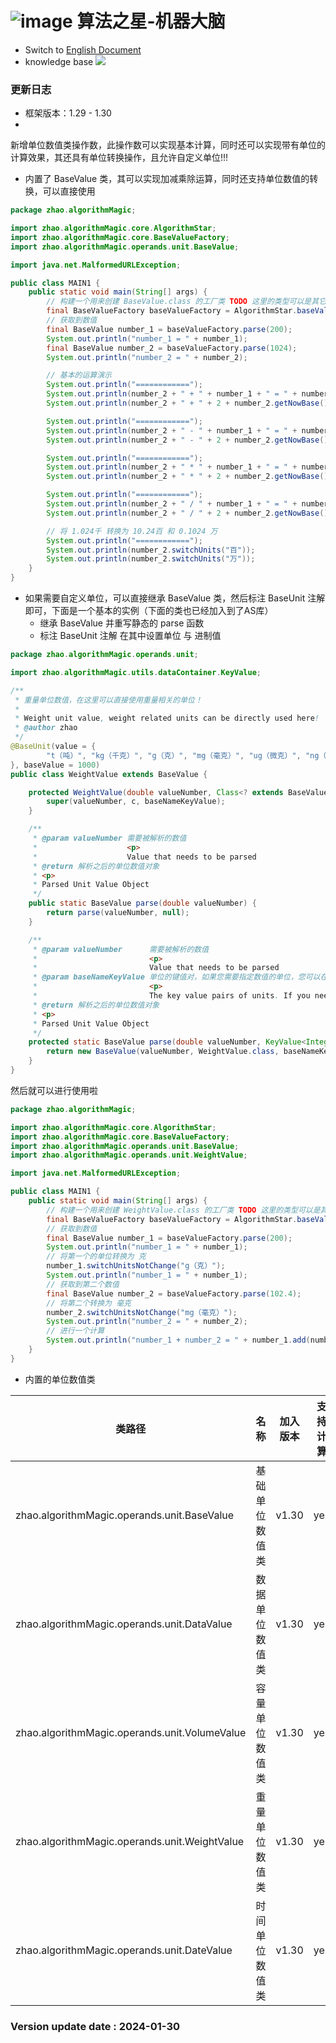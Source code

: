 # ![image](https://user-images.githubusercontent.com/113756063/194830221-abe24fcc-484b-4769-b3b7-ec6d8138f436.png) 算法之星-机器大脑

- Switch to [English Document](https://github.com/BeardedManZhao/algorithmStar/blob/Zhao-develop/src_code/README.md)
- knowledge base
  <a href="https://github.com/BeardedManZhao/algorithmStar/blob/main/KnowledgeDocument/knowledge%20base-Chinese.md">
  <img src = "https://user-images.githubusercontent.com/113756063/194838003-7ad14dac-b38c-4b57-a942-ba58f00baaf7.png"/>
  </a>

### 更新日志

* 框架版本：1.29 - 1.30
*

新增单位数值类操作数，此操作数可以实现基本计算，同时还可以实现带有单位的计算效果，其还具有单位转换操作，且允许自定义单位!!!

* 内置了 BaseValue 类，其可以实现加减乘除运算，同时还支持单位数值的转换，可以直接使用

```java
package zhao.algorithmMagic;

import zhao.algorithmMagic.core.AlgorithmStar;
import zhao.algorithmMagic.core.BaseValueFactory;
import zhao.algorithmMagic.operands.unit.BaseValue;

import java.net.MalformedURLException;

public class MAIN1 {
    public static void main(String[] args) {
        // 构建一个用来创建 BaseValue.class 的工厂类 TODO 这里的类型可以是其它的 但是要确保是 BaseValue 的子类
        final BaseValueFactory baseValueFactory = AlgorithmStar.baseValueFactory(BaseValue.class);
        // 获取到数值
        final BaseValue number_1 = baseValueFactory.parse(200);
        System.out.println("number_1 = " + number_1);
        final BaseValue number_2 = baseValueFactory.parse(1024);
        System.out.println("number_2 = " + number_2);

        // 基本的运算演示
        System.out.println("============");
        System.out.println(number_2 + " + " + number_1 + " = " + number_1.add(number_2));
        System.out.println(number_2 + " + " + 2 + number_2.getNowBase().getValue() + " = " + number_2.add(2));

        System.out.println("============");
        System.out.println(number_2 + " - " + number_1 + " = " + number_1.diff(number_2));
        System.out.println(number_2 + " - " + 2 + number_2.getNowBase().getValue() + " = " + number_2.diff(2));

        System.out.println("============");
        System.out.println(number_2 + " * " + number_1 + " = " + number_1.multiply(number_2));
        System.out.println(number_2 + " * " + 2 + number_2.getNowBase().getValue() + " = " + number_2.multiply(2));

        System.out.println("============");
        System.out.println(number_2 + " / " + number_1 + " = " + number_1.divide(number_2));
        System.out.println(number_2 + " / " + 2 + number_2.getNowBase().getValue() + " = " + number_2.divide(2));

        // 将 1.024千 转换为 10.24百 和 0.1024 万
        System.out.println("============");
        System.out.println(number_2.switchUnits("百"));
        System.out.println(number_2.switchUnits("万"));
    }
}

```

* 如果需要自定义单位，可以直接继承 BaseValue 类，然后标注 BaseUnit 注解即可，下面是一个基本的实例（下面的类也已经加入到了AS库）
    * 继承 BaseValue 并重写静态的 parse 函数
    * 标注 BaseUnit 注解 在其中设置单位 与 进制值

```java
package zhao.algorithmMagic.operands.unit;

import zhao.algorithmMagic.utils.dataContainer.KeyValue;

/**
 * 重量单位数值，在这里可以直接使用重量相关的单位！
 *
 * Weight unit value, weight related units can be directly used here!
 * @author zhao
 */
@BaseUnit(value = {
        "t（吨）", "kg（千克）", "g（克）", "mg（毫克）", "ug（微克）", "ng（纳克）", "pg（皮克）", "fg（飞克）"
}, baseValue = 1000)
public class WeightValue extends BaseValue {

    protected WeightValue(double valueNumber, Class<? extends BaseValue> c, KeyValue<Integer, String> baseNameKeyValue) {
        super(valueNumber, c, baseNameKeyValue);
    }

    /**
     * @param valueNumber 需要被解析的数值
     *                    <p>
     *                    Value that needs to be parsed
     * @return 解析之后的单位数值对象
     * <p>
     * Parsed Unit Value Object
     */
    public static BaseValue parse(double valueNumber) {
        return parse(valueNumber, null);
    }

    /**
     * @param valueNumber      需要被解析的数值
     *                         <p>
     *                         Value that needs to be parsed
     * @param baseNameKeyValue 单位的键值对，如果您需要指定数值的单位，您可以在这里进行指定，如果您不需要可以直接设置为 null，请注意 如果您不设置为null 此操作将不会对数值进行任何化简.
     *                         <p>
     *                         The key value pairs of units. If you need to specify the unit of a numerical value, you can specify it here. If you don't need it, you can directly set it to null. Please note that if you don't set it to null, this operation will not simplify the numerical value in any way.
     * @return 解析之后的单位数值对象
     * <p>
     * Parsed Unit Value Object
     */
    protected static BaseValue parse(double valueNumber, KeyValue<Integer, String> baseNameKeyValue) {
        return new BaseValue(valueNumber, WeightValue.class, baseNameKeyValue);
    }
}

```

然后就可以进行使用啦

```java
package zhao.algorithmMagic;

import zhao.algorithmMagic.core.AlgorithmStar;
import zhao.algorithmMagic.core.BaseValueFactory;
import zhao.algorithmMagic.operands.unit.BaseValue;
import zhao.algorithmMagic.operands.unit.WeightValue;

import java.net.MalformedURLException;

public class MAIN1 {
    public static void main(String[] args) {
        // 构建一个用来创建 WeightValue.class 的工厂类 TODO 这里的类型可以是其它的 但是要确保是 BaseValue 的子类
        final BaseValueFactory baseValueFactory = AlgorithmStar.baseValueFactory(WeightValue.class);
        // 获取到数值
        final BaseValue number_1 = baseValueFactory.parse(200);
        System.out.println("number_1 = " + number_1);
        // 将第一个的单位转换为 克
        number_1.switchUnitsNotChange("g（克）");
        System.out.println("number_1 = " + number_1);
        // 获取到第二个数值
        final BaseValue number_2 = baseValueFactory.parse(102.4);
        // 将第二个转换为 毫克
        number_2.switchUnitsNotChange("mg（毫克）");
        System.out.println("number_2 = " + number_2);
        // 进行一个计算
        System.out.println("number_1 + number_2 = " + number_1.add(number_2));
    }
}

```

* 内置的单位数值类

| 类路径                                           | 名称      | 加入版本  | 支持计算 |
|-----------------------------------------------|---------|-------|------|
| zhao.algorithmMagic.operands.unit.BaseValue   | 基础单位数值类 | v1.30 | yes  |
| zhao.algorithmMagic.operands.unit.DataValue   | 数据单位数值类 | v1.30 | yes  |
| zhao.algorithmMagic.operands.unit.VolumeValue | 容量单位数值类 | v1.30 | yes  |
| zhao.algorithmMagic.operands.unit.WeightValue | 重量单位数值类 | v1.30 | yes  |
| zhao.algorithmMagic.operands.unit.DateValue   | 时间单位数值类 | v1.30 | yes  |

### Version update date : 2024-01-30